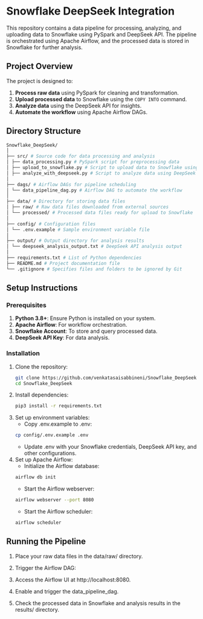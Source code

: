 # Snowflake DeepSeek Integration

This repository contains a data pipeline for processing, analyzing, and uploading data to Snowflake using PySpark and DeepSeek API. The pipeline is orchestrated using Apache Airflow, and the processed data is stored in Snowflake for further analysis.

## Project Overview

The project is designed to:
1. **Process raw data** using PySpark for cleaning and transformation.
2. **Upload processed data** to Snowflake using the `COPY INTO` command.
3. **Analyze data** using the DeepSeek API for insights.
4. **Automate the workflow** using Apache Airflow DAGs.

## Directory Structure
```bash
Snowflake_DeepSeek/
│
├── src/ # Source code for data processing and analysis
│ ├── data_processing.py # PySpark script for preprocessing data
│ ├── upload_to_snowflake.py # Script to upload data to Snowflake using COPY INTO
│ ├── analyze_with_deepseek.py # Script to analyze data using DeepSeek API
│
├── dags/ # Airflow DAGs for pipeline scheduling
│ └── data_pipeline_dag.py # Airflow DAG to automate the workflow
│
├── data/ # Directory for storing data files
│ ├── raw/ # Raw data files downloaded from external sources
│ └── processed/ # Processed data files ready for upload to Snowflake
│
├── config/ # Configuration files
│ └── .env.example # Sample environment variable file
│
├── output/ # Output directory for analysis results
│ └── deepseek_analysis_output.txt # DeepSeek API analysis output
│
├── requirements.txt # List of Python dependencies
├── README.md # Project documentation file
└── .gitignore # Specifies files and folders to be ignored by Git
```

## Setup Instructions

### Prerequisites
1. **Python 3.8+**: Ensure Python is installed on your system.
2. **Apache Airflow**: For workflow orchestration.
3. **Snowflake Account**: To store and query processed data.
4. **DeepSeek API Key**: For data analysis.

### Installation
1. Clone the repository:
   ```bash
   git clone https://github.com/venkatasaisabbineni/Snowflake_DeepSeek.git
   cd Snowflake_DeepSeek
   ```
2. Install dependencies:
   ```bash
   pip3 install -r requirements.txt
   ```
3. Set up environment variables:
    - Copy .env.example to .env:
    ```bash
    cp config/.env.example .env
    ```
    - Update .env with your Snowflake credentials, DeepSeek API key, and other configurations.
4. Set up Apache Airflow:
    - Initialize the Airflow database:
    ```bash
    airflow db init
    ```
    - Start the Airflow webserver:
    ```bash
    airflow webserver --port 8080
    ```
    - Start the Airflow scheduler:
    ```bash
    airflow scheduler
    ```
## Running the Pipeline
1. Place your raw data files in the data/raw/ directory.

2. Trigger the Airflow DAG:

3. Access the Airflow UI at http://localhost:8080.

4. Enable and trigger the data_pipeline_dag.

5. Check the processed data in Snowflake and analysis results in the results/ directory.
